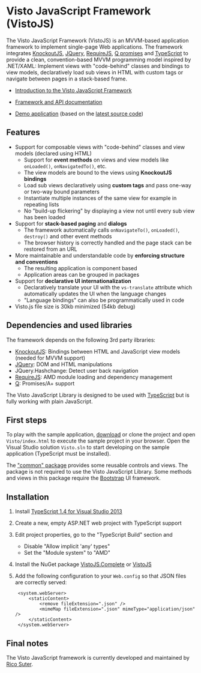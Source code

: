 # Visto JavaScript Framework (VistoJS)

The Visto JavaScript Framework (VistoJS) is an MVVM-based application framework to implement single-page Web applications. The framework integrates [KnockoutJS](http://knockoutjs.com), [JQuery](http://jquery.com),  [RequireJS](http://www.requirejs.org), [Q promises](https://github.com/kriskowal/q) and [TypeScript](http://www.typescriptlang.org) to provide a clean, convention-based MVVM programming model inspired by .NET/XAML: Implement views with "code-behind" classes and bindings to view models, declaratively load sub views in HTML with custom tags or navigate between pages in a stack-based frame. 

- [Introduction to the Visto JavaScript Framework](https://github.com/VistoJS/Core/wiki/Introduction)

- [Framework and API documentation](https://github.com/VistoJS/Core/wiki)

- [Demo application](https://rawgit.com/VistoJS/Core/master/Visto/index.html) (based on the [latest source code](https://github.com/VistoJS/Core/tree/master/Visto))

## Features

- Support for composable views with "code-behind" classes and view models (declared using HTML) 
    - Support for **event methods** on views and view models like `onLoaded()`, `onNavigatedTo()`, etc. 
    - The view models are bound to the views using **KnockoutJS bindings** 
    - Load sub views declaratively using **custom tags** and pass one-way or two-way bound parameters
    - Instantiate multiple instances of the same view for example in repeating lists
    - No "build-up flickering" by displaying a view not until every sub view has been loaded
- Support for **stack-based paging** and **dialogs** 
    - The framework automatically calls `onNavigateTo()`, `onLoaded()`, `destroy()` and other event methods
    - The browser history is correctly handled and the page stack can be restored from an URL
- More maintainable and understandable code by **enforcing structure and conventions**
    - The resulting application is component based
    - Application areas can be grouped in packages
- Support for **declarative UI internationalization**
    - Declaratively translate your UI with the `vs-translate` attribute which automatically updates the UI when the language changes
    - "Language bindings" can also be programmatically used in code
- Visto.js file size is 30kb minimized (54kb debug)

## Dependencies and used libraries

The framework depends on the following 3rd party ilbraries: 

- [KnockoutJS](http://knockoutjs.com): Bindings between HTML and JavaScript view models (needed for MVVM support) 
- [JQuery](http://jquery.com): DOM and HTML manipulations
- JQuery.Hashchange: Detect user back navigation 
- [RequireJS](http://www.requirejs.org): AMD module loading and dependency management 
- [Q](https://github.com/kriskowal/q): Promises/A+ support 

The Visto JavaScript Library is designed to be used with [TypeScript](http://www.typescriptlang.org) but is fully working with plain JavaScript. 

## First steps

To play with the sample application, [download](https://github.com/VistoJS/Core/archive/master.zip) or clone the project and open `Visto/index.html` to execute the sample project in your browser. Open the Visual Studio solution `Visto.sln` to start developing on the sample application (TypeScript must be installed). 

The ["common" package](https://github.com/VistoJS/Core/wiki/common-Package) provides some reusable controls and views. The package is not required to use the Visto JavaScript Library. Some methods and views in this package require the [Bootstrap](http://getbootstrap.com) UI framework.

## Installation

1. Install [TypeScript 1.4 for Visual Studio 2013](https://visualstudiogallery.msdn.microsoft.com/2d42d8dc-e085-45eb-a30b-3f7d50d55304)
2. Create a new, empty ASP.NET web project with TypeScript support
3. Edit project properties, go to the "TypeScript Build" section and 
    - Disable "Allow implicit 'any' types"
    - Set the "Module system" to "AMD" 
4. Install the NuGet package [VistoJS.Complete](http://www.nuget.org/packages/VistoJS.Complete/) or [VistoJS](http://www.nuget.org/packages/VistoJS/)
5. Add the following configuration to your `Web.config` so that JSON files are correctly served: 

        <system.webServer>
            <staticContent>
                <remove fileExtension=".json" />
                <mimeMap fileExtension=".json" mimeType="application/json" />
            </staticContent>
        </system.webServer>

## Final notes

The Visto JavaScript framework is currently developed and maintained by [Rico Suter](http://rsuter.com). 
